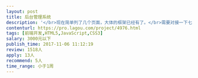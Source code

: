 ```yaml
---                
layout: post       
title: 后台管理系统           
description: '</br>现在简单列了几个页面，大体的框架已经有了。</br>需要对接一下七牛的上传文件接口，之后就是几个页面的展示，编辑而已，很简单。</br>如果合作愉快，希望可以长期合作。</br>手头项目比较多。</br>'     
contenturl: https://pro.lagou.com/project/4976.html      
tags: [前端开发,HTML5,JavaScript,CSS3]            
salary: 3000元以下          
publish_time: 2017-11-06 11:12:19         
review: 1518人                   
apply: 13人                   
recommend: 5人                   
time_range: 小于1周              
---                 
```

